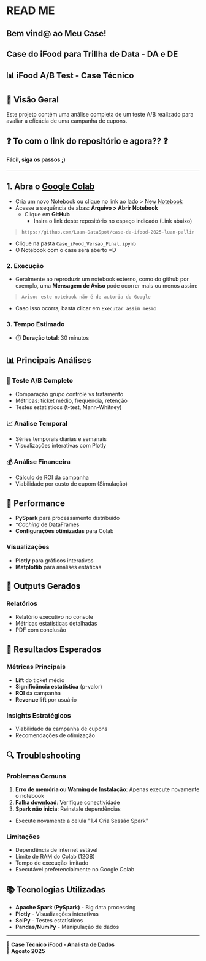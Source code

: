 # READ ME

## Bem vind@ ao Meu Case!
## Case do iFood para Trillha de Data - DA e DE
## 📊 iFood A/B Test - Case Técnico

## 🎯 Visão Geral
Este projeto contém uma análise completa de um teste A/B realizado para avaliar a eficácia de uma campanha de cupons.

## ❓ To com o link do repositório e agora?? ❓
#### Fácil, siga os passos ;)


---

## 1. Abra o [Google Colab](https://colab.google)
- Cria um novo Notebook ou clique no link ao lado >  [New Notebook](https://colab.new/)
- Acesse a sequência de abas: **Arquivo > Abrir Notebook**
  - Clique em **GitHub**
    - Insira o link deste repositório no espaço indicado (Link abaixo)
>  `https://github.com/Luan-DataSpot/case-da-ifood-2025-luan-pallin`
  - Clique na pasta `Case_iFood_Versao_Final.ipynb`
- O Notebook com o case será aberto =D


### 2. Execução
- Geralmente ao reproduzir um notebook externo, como do github por exemplo, uma **Mensagem de Aviso** pode ocorrer mais ou menos assim:
> `Aviso: este notebook não é de autoria do Google`
- Caso isso ocorra, basta clicar em `Executar assim mesmo`



### 3. Tempo Estimado
- ⏱️ **Duração total**: 30 minutos

## 📊 Principais Análises

### 🧪 Teste A/B Completo
- Comparação grupo controle vs tratamento
- Métricas: ticket médio, frequência, retenção
- Testes estatísticos (t-test, Mann-Whitney)

### 📈 Análise Temporal
- Séries temporais diárias e semanais
- Visualizações interativas com Plotly

### 💰 Análise Financeira
- Cálculo de ROI da campanha
- Viabilidade por custo de cupom (Simulação)

## 🔧 Performance
- **PySpark** para processamento distribuído
- **Caching* de DataFrames
- **Configurações otimizadas** para Colab

### Visualizações
- **Plotly** para gráficos interativos
- **Matplotlib** para análises estáticas

## 📁 Outputs Gerados

### Relatórios
- Relatório executivo no console
- Métricas estatísticas detalhadas
- PDF com conclusão

## 🎯 Resultados Esperados

### Métricas Principais
- **Lift** do ticket médio
- **Significância estatística** (p-valor)
- **ROI** da campanha
- **Revenue lift** por usuário

### Insights Estratégicos
- Viabilidade da campanha de cupons
- Recomendações de otimização

## 🔍 Troubleshooting

### Problemas Comuns
1. **Erro de memória ou Warning de Instalação**: Apenas execute novamente o notebook
2. **Falha download**: Verifique conectividade
3. **Spark não inicia**: Reinstale dependências 
  - Execute novamente a celula "1.4 Cria Sessão Spark"

### Limitações
- Dependência de internet estável
- Limite de RAM do Colab (12GB)
- Tempo de execução limitado
- Executável preferencialmente no Google Colab

## 📚 Tecnologias Utilizadas

- **Apache Spark (PySpark)** - Big data processing
- **Plotly** - Visualizações interativas  
- **SciPy** - Testes estatísticos
- **Pandas/NumPy** - Manipulação de dados

---

**🎯 Case Técnico iFood - Analista de Dados**  
**📅 Agosto 2025**
